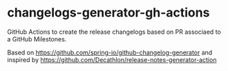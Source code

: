 # changelogs-generator-gh-actions

GitHub Actions to create the release changelogs based on PR associaed to a GitHub Milestones.

Based on https://github.com/spring-io/github-changelog-generator and inspired by https://github.com/Decathlon/release-notes-generator-action
